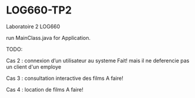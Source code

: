 LOG660-TP2
==========

Laboratoire 2 LOG660


run MainClass.java for Application.

TODO: 

Cas 2 : connexion d’un utilisateur au systeme
	Fait! mais il ne deferencie pas un client d'un employe


Cas 3 : consultation interactive des films
	A faire!


Cas 4 : location de films
	A faire!

	